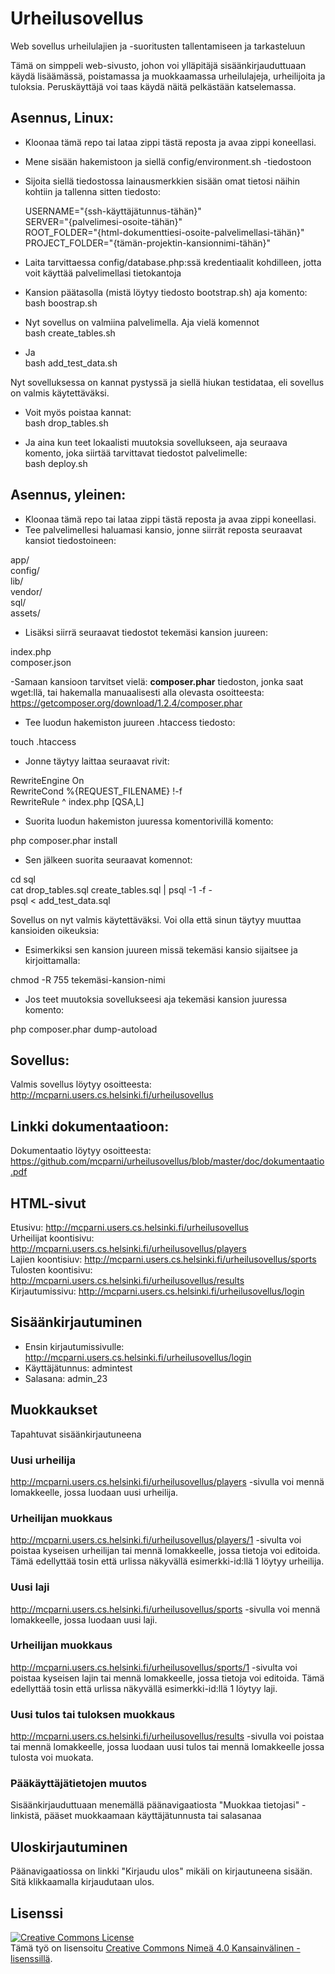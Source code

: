 # Urheilusovellus
Web sovellus urheilulajien ja -suoritusten tallentamiseen ja tarkasteluun 

Tämä on simppeli web-sivusto, johon voi ylläpitäjä sisäänkirjauduttuaan käydä lisäämässä, poistamassa ja muokkaamassa urheilulajeja, urheilijoita ja tuloksia. Peruskäyttäjä voi taas käydä näitä pelkästään katselemassa.

## Asennus, Linux:

- Kloonaa tämä repo tai lataa zippi tästä reposta ja avaa zippi koneellasi.

- Mene sisään hakemistoon ja siellä config/environment.sh -tiedostoon

- Sijoita siellä tiedostossa lainausmerkkien sisään omat tietosi näihin kohtiin ja tallenna sitten tiedosto:

	USERNAME="{ssh-käyttäjätunnus-tähän}"<br/>
	SERVER="{palvelimesi-osoite-tähän}"<br/>
	ROOT_FOLDER="{html-dokumenttiesi-osoite-palvelimellasi-tähän}"<br/>
	PROJECT_FOLDER="{tämän-projektin-kansionnimi-tähän}"<br/>

- Laita tarvittaessa config/database.php:ssä kredentiaalit kohdilleen, jotta voit käyttää palvelimellasi tietokantoja

- Kansion päätasolla (mistä löytyy tiedosto bootstrap.sh) aja komento:<br/>
	bash boostrap.sh

- Nyt sovellus on valmiina palvelimella. Aja vielä komennot<br/>
	bash create_tables.sh<br/>
- Ja<br/>
	bash add_test_data.sh<br/>

Nyt sovelluksessa on kannat pystyssä ja siellä hiukan testidataa, eli sovellus on valmis käytettäväksi.<br/>

- Voit myös poistaa kannat:<br/>
	bash drop_tables.sh

- Ja aina kun teet lokaalisti muutoksia sovellukseen, aja seuraava komento, joka siirtää tarvittavat tiedostot palvelimelle:<br/>
	bash deploy.sh



## Asennus, yleinen:
- Kloonaa tämä repo tai lataa zippi tästä reposta ja avaa zippi koneellasi.
- Tee palvelimellesi haluamasi kansio, jonne siirrät reposta seuraavat kansiot tiedostoineen:

app/<br>
config/<br>
lib/<br> 
vendor/<br> 
sql/<br> 
assets/<br>

- Lisäksi siirrä seuraavat tiedostot tekemäsi kansion juureen:

index.php<br> 
composer.json<br>

-Samaan kansioon tarvitset vielä: <b>composer.phar</b> tiedoston, jonka saat wget:llä, tai hakemalla manuaalisesti alla olevasta osoitteesta:<br>
https://getcomposer.org/download/1.2.4/composer.phar

- Tee luodun hakemiston juureen .htaccess tiedosto:

touch .htaccess

- Jonne täytyy laittaa seuraavat rivit:

RewriteEngine On<br>
RewriteCond %{REQUEST_FILENAME} !-f<br>
RewriteRule ^ index.php [QSA,L]<br>


- Suorita luodun hakemiston juuressa komentorivillä komento:

php composer.phar install

- Sen jälkeen suorita seuraavat komennot:

cd sql<br>
cat drop_tables.sql create_tables.sql | psql -1 -f -<br>
psql < add_test_data.sql<br>

Sovellus on nyt valmis käytettäväksi. Voi olla että sinun täytyy muuttaa kansioiden oikeuksia:

- Esimerkiksi sen kansion juureen missä tekemäsi kansio sijaitsee ja kirjoittamalla:

chmod -R 755 tekemäsi-kansion-nimi

- Jos teet muutoksia sovellukseesi aja tekemäsi kansion juuressa komento:

php composer.phar dump-autoload



## Sovellus:
Valmis sovellus löytyy osoitteesta: 
<a href="http://mcparni.users.cs.helsinki.fi/urheilusovellus" target="_blank">http://mcparni.users.cs.helsinki.fi/urheilusovellus</a>

## Linkki dokumentaatioon:
Dokumentaatio löytyy osoitteesta:
<a href="https://github.com/mcparni/urheilusovellus/blob/master/doc/dokumentaatio.pdf" target="_blank">https://github.com/mcparni/urheilusovellus/blob/master/doc/dokumentaatio.pdf</a>

## HTML-sivut
Etusivu: http://mcparni.users.cs.helsinki.fi/urheilusovellus <br/>
Urheilijat koontisivu: http://mcparni.users.cs.helsinki.fi/urheilusovellus/players <br/>
Lajien koontisiuv: http://mcparni.users.cs.helsinki.fi/urheilusovellus/sports <br/>
Tulosten koontisivu: http://mcparni.users.cs.helsinki.fi/urheilusovellus/results <br/>
Kirjautumissivu: http://mcparni.users.cs.helsinki.fi/urheilusovellus/login <br/>

## Sisäänkirjautuminen
- Ensin kirjautumissivulle: http://mcparni.users.cs.helsinki.fi/urheilusovellus/login <br/>
- Käyttäjätunnus: admintest
- Salasana: admin_23

## Muokkaukset
Tapahtuvat sisäänkirjautuneena

### Uusi urheilija
http://mcparni.users.cs.helsinki.fi/urheilusovellus/players -sivulla voi mennä lomakkeelle, jossa luodaan uusi urheilija.
### Urheilijan muokkaus
http://mcparni.users.cs.helsinki.fi/urheilusovellus/players/1 -sivulta voi poistaa kyseisen urheilijan tai mennä lomakkeelle, jossa tietoja voi editoida. Tämä edellyttää tosin että urlissa näkyvällä esimerkki-id:llä 1 löytyy urheilija.

### Uusi laji
http://mcparni.users.cs.helsinki.fi/urheilusovellus/sports -sivulla voi mennä lomakkeelle, jossa luodaan uusi laji.

### Urheilijan muokkaus
http://mcparni.users.cs.helsinki.fi/urheilusovellus/sports/1 -sivulta voi poistaa kyseisen lajin tai mennä lomakkeelle, jossa tietoja voi editoida. Tämä edellyttää tosin että urlissa näkyvällä esimerkki-id:llä 1 löytyy laji.

### Uusi tulos tai tuloksen muokkaus
http://mcparni.users.cs.helsinki.fi/urheilusovellus/results -sivulla voi poistaa tai mennä lomakkeelle, jossa luodaan uusi tulos tai mennä lomakkeelle jossa tulosta voi muokata.

### Pääkäyttäjätietojen muutos
Sisäänkirjauduttuaan menemällä päänavigaatiosta "Muokkaa tietojasi" -linkistä, pääset muokkaamaan käyttäjätunnusta tai salasanaa

## Uloskirjautuminen
Päänavigaatiossa on linkki "Kirjaudu ulos" mikäli on kirjautuneena sisään. Sitä klikkaamalla kirjaudutaan ulos.

## Lisenssi

<a rel="license" href="http://creativecommons.org/licenses/by/4.0/"><img alt="Creative Commons License" style="border-width:0" src="https://i.creativecommons.org/l/by/4.0/88x31.png" /></a><br />Tämä työ on lisensoitu <a rel="license" href="http://creativecommons.org/licenses/by/4.0/">Creative Commons Nimeä 4.0 Kansainvälinen -lisenssillä</a>.


